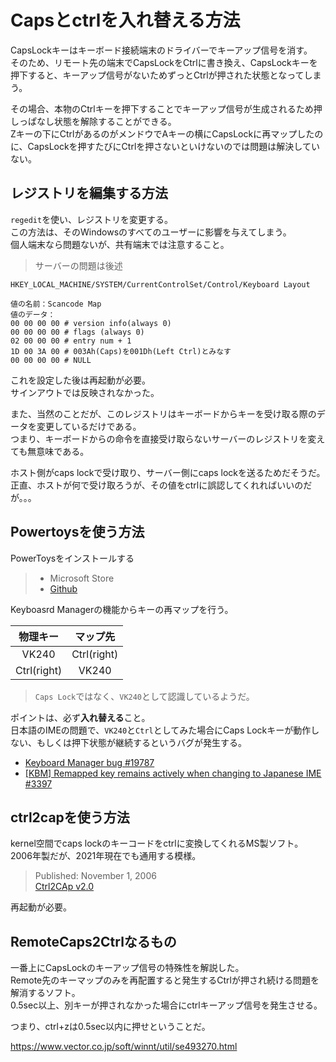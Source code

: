 # Capsとctrlを入れ替える方法

CapsLockキーはキーボード接続端末のドライバーでキーアップ信号を消す。  
そのため、リモート先の端末でCapsLockをCtrlに書き換え、CapsLockキーを押下すると、キーアップ信号がないためずっとCtrlが押された状態となってしまう。  

その場合、本物のCtrlキーを押下することでキーアップ信号が生成されるため押しっぱなし状態を解除することができる。  
Zキーの下にCtrlがあるのがメンドウでAキーの横にCapsLockに再マップしたのに、CapsLockを押すたびにCtrlを押さないといけないのでは問題は解決していない。

## レジストリを編集する方法

`regedit`を使い、レジストリを変更する。  
この方法は、そのWindowsのすべてのユーザーに影響を与えてしまう。  
個人端末なら問題ないが、共有端末では注意すること。

> サーバーの問題は後述

`HKEY_LOCAL_MACHINE/SYSTEM/CurrentControlSet/Control/Keyboard Layout`

```reg
値の名前：Scancode Map
値のデータ：
00 00 00 00 # version info(always 0)
00 00 00 00 # flags (always 0)
02 00 00 00 # entry num + 1
1D 00 3A 00 # 003Ah(Caps)を001Dh(Left Ctrl)とみなす
00 00 00 00 # NULL
```

これを設定した後は再起動が必要。  
サインアウトでは反映されなかった。

また、当然のことだが、このレジストリはキーボードからキーを受け取る際のデータを変更しているだけである。  
つまり、キーボードからの命令を直接受け取らないサーバーのレジストリを変えても無意味である。

ホスト側がcaps lockで受け取り、サーバー側にcaps lockを送るためだそうだ。  
正直、ホストが何で受け取ろうが、その値をctrlに誤認してくれればいいのだが。。。

## Powertoysを使う方法

PowerToysをインストールする

> - Microsoft Store
> - [Github](https://github.com/microsoft/PowerToys)

Keyboasrd Managerの機能からキーの再マップを行う。

|物理キー|マップ先|
|:--:|:--:|
|VK240|Ctrl(right)|
|Ctrl(right)|VK240|

> `Caps Lock`ではなく、`VK240`として認識しているようだ。

ポイントは、必ず**入れ替える**こと。  
日本語のIMEの問題で、`VK240`と`Ctrl`としてみた場合にCaps Lockキーが動作しない、もしくは押下状態が継続するというバグが発生する。  

- [Keyboard Manager bug #19787](https://github.com/microsoft/PowerToys/issues/19787)
- [[KBM] Remapped key remains actively when changing to Japanese IME #3397](https://github.com/microsoft/PowerToys/issues/3397)

## ctrl2capを使う方法

kernel空間でcaps lockのキーコードをctrlに変換してくれるMS製ソフト。  
2006年製だが、2021年現在でも通用する模様。

> Published: November 1, 2006  
> [Ctrl2CAp v2.0](https://learn.microsoft.com/en-us/sysinternals/downloads/ctrl2cap)

再起動が必要。

## RemoteCaps2Ctrlなるもの

一番上にCapsLockのキーアップ信号の特殊性を解説した。  
Remote先のキーマップのみを再配置すると発生するCtrlが押され続ける問題を解消するソフト。  
0.5sec以上、別キーが押されなかった場合にctrlキーアップ信号を発生させる。

つまり、ctrl+zは0.5sec以内に押せということだ。

<https://www.vector.co.jp/soft/winnt/util/se493270.html>
